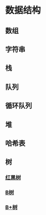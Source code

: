 # 数据结构





## 数组
## 字符串
## 栈
## 队列
## 循环队列
## 堆
## 哈希表

## 树

### [红黑树](cs/data-structure/rbtree.md)

### [B树](cs/data-structure/btree.md)

### [B+树]()
